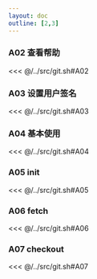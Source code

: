 ```yaml
---
layout: doc
outline: [2,3]
---
```


### A02 查看帮助
<<< @/../src/git.sh#A02

### A03 设置用户签名
<<< @/../src/git.sh#A03

### A04 基本使用
<<< @/../src/git.sh#A04

### A05 init
<<< @/../src/git.sh#A05

### A06 fetch
<<< @/../src/git.sh#A06

### A07 checkout
<<< @/../src/git.sh#A07